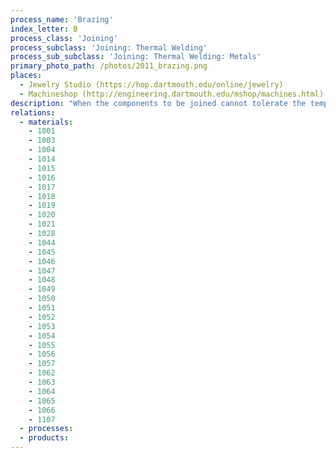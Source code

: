 ```yaml
---
process_name: 'Brazing'
index_letter: B
process_class: 'Joining'
process_subclass: 'Joining: Thermal Welding'
process_sub_subclass: 'Joining: Thermal Welding: Metals'
primary_photo_path: /photos/2011_brazing.png
places: 
  - Jewelry Studio (https://hop.dartmouth.edu/online/jewelry)
  - Machineshop (http://engineering.dartmouth.edu/mshop/machines.html)
description: "When the components to be joined cannot tolerate the temperatures required for welding, the alternatives are brazing, soldering, mechanical fasteners or adhesives. Brazing is the hottest of these. In brazing a low melting temperature metal is melted, drawn into the space between the two solid surfaces by capillary motion, and allowed to solidify. Most brazing alloys melt above 450 C but below the melting temperature of the metals being joined. The braze is applied to the heated joint as wire, foil or powder, coated or mixed with flux, where it is melted by a gas-air torch, by induction heating or by insertion of the components into a furnace; the components are subsequently cooled in air."
relations: 
  - materials: 
    - 1001
    - 1003
    - 1004
    - 1014
    - 1015
    - 1016
    - 1017
    - 1018
    - 1019
    - 1020
    - 1021
    - 1028
    - 1044
    - 1045
    - 1046
    - 1047
    - 1048
    - 1049
    - 1050
    - 1051
    - 1052
    - 1053
    - 1054
    - 1055
    - 1056
    - 1057
    - 1062
    - 1063
    - 1064
    - 1065
    - 1066
    - 1107
  - processes: 
  - products: 
---
```

